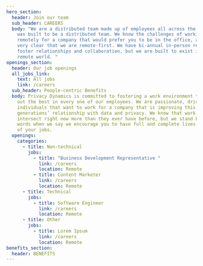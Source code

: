 ```yaml
---
hero_section:
  header: Join our team
  sub_header: CAREERS
  body: "We are a distributed team made up of employees all across the U.S. that
    was built to be a distributed team. We know the challenges of working
    remotely for a company that would prefer you to be in the office, and we are
    very clear that we are remote-first. We have bi-annual in-person retreats to
    foster relationships and collaboration, but we are built to exist in a
    remote world. "
openings_section:
  header: Our job openings
  all_jobs_link:
    text: All jobs
    link: /careers
  sub_header: People-centric Benefits
  body: Privacy Dynamics is committed to fostering a work environment that brings
    out the best in every one of our employees. We are passionate, driven,
    individuals that want to work for a company that is improving this
    generations’ relationship with data and privacy. We know that work and life
    intersect right now more than they ever have before, but we stand behind our
    words when we say we encourage you to have full and complete lives outside
    of your jobs.
  openings:
    categories:
      - title: Non-technical
        jobs:
          - title: "Business Development Representative "
            link: /careers
            location: Remote
          - title: Content Marketer
            link: /careers
            location: Remote
      - title: Technical
        jobs:
          - title: Software Engineer
            link: /careers
            location: Remote
      - title: Other
        jobs:
          - title: Lorem Ipsum
            link: /careers
            location: Remote
benefits_section:
  header: BENEFITS
---
```

